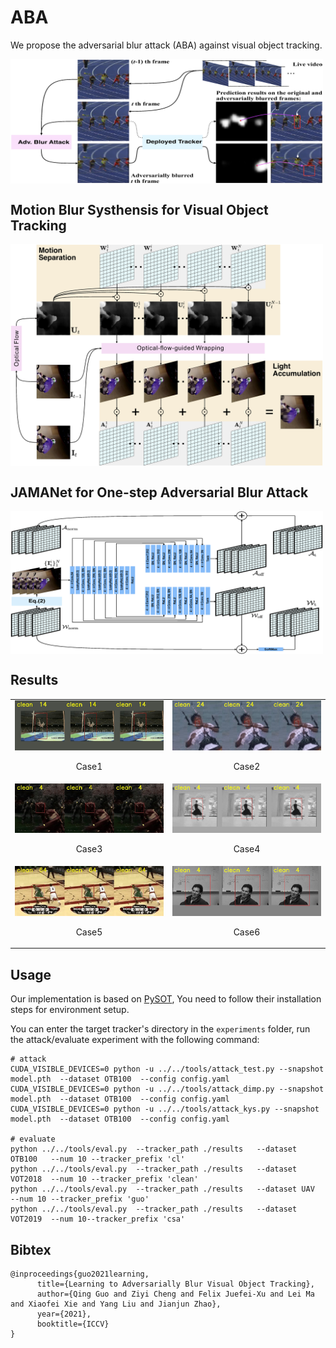 # ABA

We propose the adversarial blur attack (ABA) against visual object tracking.

<img align="center" src="./res/fig1.png" width="500">

## Motion Blur Systhensis for Visual Object Tracking

<img align="center" src="./res/fig_blusys.png" width="500">

## JAMANet for One-step Adversarial Blur Attack

<img align="center" src="./res/fig_arch.png" width="500">

## Results

<table>
    <tr>
        <td ><center><img src="./res/case6.gif" > <p align="center">Case1</p> </center></td>
        <td ><center><img src="./res/case1.gif" > <p align="center">Case2</p> </center></td>
    </tr>
    <tr>
        <td ><center><img src="./res/case2.gif" > <p align="center">Case3</p> </center></td>
        <td ><center><img src="./res/case3.gif" > <p align="center">Case4</p> </center></td>
    </tr>
    <tr>
        <td ><center><img src="./res/case4.gif" > <p align="center">Case5</p> </center></td>
        <td ><center><img src="./res/case5.gif" > <p align="center">Case6</p> </center></td>
    </tr>
</table>

## Usage

Our implementation is based on [PySOT](https://github.com/STVIR/pysot), You need to follow their installation steps for environment setup.

You can enter the target tracker's directory in the `experiments` folder, run the attack/evaluate experiment with the following command:

```shell
# attack
CUDA_VISIBLE_DEVICES=0 python -u ../../tools/attack_test.py --snapshot  model.pth  --dataset OTB100  --config config.yaml
CUDA_VISIBLE_DEVICES=0 python -u ../../tools/attack_dimp.py --snapshot  model.pth  --dataset OTB100  --config config.yaml
CUDA_VISIBLE_DEVICES=0 python -u ../../tools/attack_kys.py --snapshot  model.pth  --dataset OTB100  --config config.yaml

# evaluate
python ../../tools/eval.py  --tracker_path ./results   --dataset OTB100   --num 10 --tracker_prefix 'cl'
python ../../tools/eval.py  --tracker_path ./results   --dataset VOT2018  --num 10 --tracker_prefix 'clean'
python ../../tools/eval.py  --tracker_path ./results   --dataset UAV      --num 10 --tracker_prefix 'guo'
python ../../tools/eval.py  --tracker_path ./results   --dataset VOT2019  --num 10--tracker_prefix 'csa'
```

## Bibtex

```
@inproceedings{guo2021learning,
      title={Learning to Adversarially Blur Visual Object Tracking},
      author={Qing Guo and Ziyi Cheng and Felix Juefei-Xu and Lei Ma and Xiaofei Xie and Yang Liu and Jianjun Zhao},
      year={2021},
      booktitle={ICCV}
}
```
